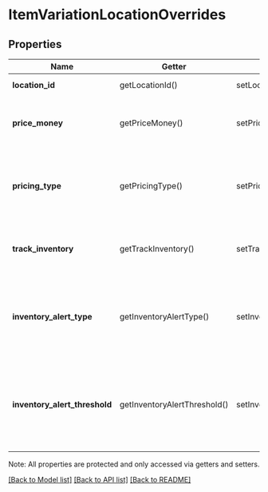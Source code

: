 # ItemVariationLocationOverrides

## Properties
Name | Getter | Setter | Type | Description | Notes
------------ | ------------- | ------------- | ------------- | ------------- | -------------
**location_id** | getLocationId() | setLocationId($value) | **string** | The ID of the [location][#type-location]. | [optional] 
**price_money** | getPriceMoney() | setPriceMoney($value) | [**\SquareConnect\Model\Money**](Money.md) | The price of the [CatalogItemVariation](#type-catalogitemvariation) at the given [location][#type-location], or blank for variable pricing. | [optional] 
**pricing_type** | getPricingType() | setPricingType($value) | **string** | The pricing type (fixed or variable) for the [CatalogItemVariation](#type-catalogitemvariation) at the given [location][#type-location]. See [CatalogPricingType](#type-catalogpricingtype) for all possible values. | [optional] 
**track_inventory** | getTrackInventory() | setTrackInventory($value) | **bool** | If &#x60;true&#x60;, inventory tracking is active for the [CatalogItemVariation](#type-catalogitemvariation) at this [location][#type-location]. | [optional] 
**inventory_alert_type** | getInventoryAlertType() | setInventoryAlertType($value) | **string** | Indicates whether the [CatalogItemVariation](#type-catalogitemvariation) displays an alert when its inventory quantity is less than or equal to its &#x60;inventory_alert_threshold&#x60;. See [InventoryAlertType](#type-inventoryalerttype) for all possible values. | [optional] 
**inventory_alert_threshold** | getInventoryAlertThreshold() | setInventoryAlertThreshold($value) | **int** | If the inventory quantity for the variation is less than or equal to this value and &#x60;inventory_alert_type&#x60; is &#x60;LOW_QUANTITY&#x60;, the variation displays an alert in the merchant dashboard.  This value is always an integer. | [optional] 

Note: All properties are protected and only accessed via getters and setters.

[[Back to Model list]](../README.md#documentation-for-models) [[Back to API list]](../README.md#documentation-for-api-endpoints) [[Back to README]](../README.md)

